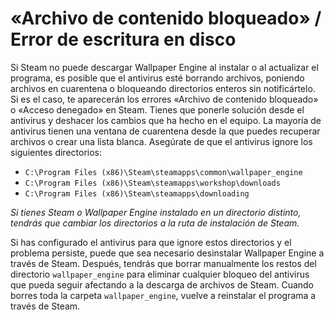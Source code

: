 # «Archivo de contenido bloqueado» / Error de escritura en disco

Si Steam no puede descargar Wallpaper Engine al instalar o al actualizar el programa, es posible que el antivirus esté borrando archivos, poniendo archivos en cuarentena o bloqueando directorios enteros sin notificártelo. Si es el caso, te aparecerán los errores «Archivo de contenido bloqueado» o «Acceso denegado» en Steam. Tienes que ponerle solución desde el antivirus y deshacer los cambios que ha hecho en el equipo. La mayoría de antivirus tienen una ventana de cuarentena desde la que puedes recuperar archivos o crear una lista blanca. Asegúrate de que el antivirus ignore los siguientes directorios:

* `C:\Program Files (x86)\Steam\steamapps\common\wallpaper_engine`
* `C:\Program Files (x86)\Steam\steamapps\workshop\downloads`
* `C:\Program Files (x86)\Steam\steamapps\downloading`

*Si tienes Steam o Wallpaper Engine instalado en un directorio distinto, tendrás que cambiar los directorios a la ruta de instalación de Steam.*

Si has configurado el antivirus para que ignore estos directorios y el problema persiste, puede que sea necesario desinstalar Wallpaper Engine a través de Steam. Después, tendrás que borrar manualmente los restos del directorio `wallpaper_engine` para eliminar cualquier bloqueo del antivirus que pueda seguir afectando a la descarga de archivos de Steam. Cuando borres toda la carpeta `wallpaper_engine`, vuelve a reinstalar el programa a través de Steam.